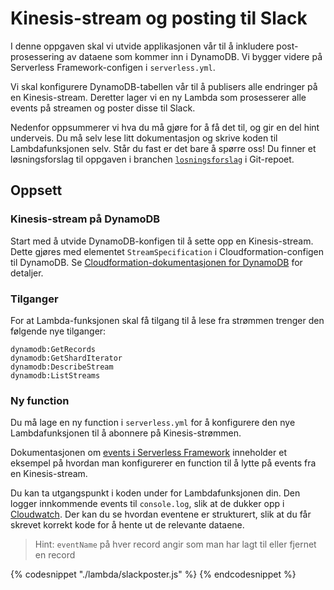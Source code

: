 # Kinesis-stream og posting til Slack

I denne oppgaven skal vi utvide applikasjonen vår til å inkludere post-prosessering av dataene som kommer inn i DynamoDB. Vi bygger videre på Serverless Framework-configen i `serverless.yml`.

Vi skal konfigurere DynamoDB-tabellen vår til å publisers alle endringer på en Kinesis-stream. Deretter lager vi en ny Lambda som prosesserer alle events på streamen og poster disse til Slack.

Nedenfor oppsummerer vi hva du må gjøre for å få det til, og gir en del hint underveis. Du må selv lese litt dokumentasjon og skrive koden til Lambdafunksjonen selv. Står du fast er det bare å spørre oss! Du finner et løsningsforslag til oppgaven i branchen [`losningsforslag`](https://github.com/henriwi/serverless-workshop/tree/losningsforslag) i Git-repoet.

## Oppsett

### Kinesis-stream på DynamoDB

Start med å utvide DynamoDB-konfigen til å sette opp en Kinesis-stream. Dette gjøres med elementet `StreamSpecification` i Cloudformation-configen til DynamoDB. Se [Cloudformation-dokumentasjonen for DynamoDB](http://docs.aws.amazon.com/AWSCloudFormation/latest/UserGuide/aws-resource-dynamodb-table.html) for detaljer.

### Tilganger

For at Lambda-funksjonen skal få tilgang til å lese fra strømmen trenger den følgende nye tilganger:

```
dynamodb:GetRecords
dynamodb:GetShardIterator
dynamodb:DescribeStream
dynamodb:ListStreams
```

### Ny function

Du må lage en ny function i `serverless.yml` for å konfigurere den nye Lambdafunksjonen til å abonnere på Kinesis-strømmen.

Dokumentasjonen om [events i Serverless Framework](https://serverless.com/framework/docs/providers/aws/events/streams/) inneholder et eksempel på hvordan man konfigurerer en function til å lytte på events fra en Kinesis-stream.

Du kan ta utgangspunkt i koden under for Lambdafunksjonen din. Den logger innkommende events til `console.log`, slik at de dukker opp i [Cloudwatch](https://console.aws.amazon.com/cloudwatch). Der kan du se hvordan eventene er strukturert, slik at du får skrevet korrekt kode for å hente ut de relevante dataene.

>Hint: `eventName` på hver record angir som man har lagt til eller fjernet en record

{% codesnippet "./lambda/slackposter.js" %} {% endcodesnippet %}


